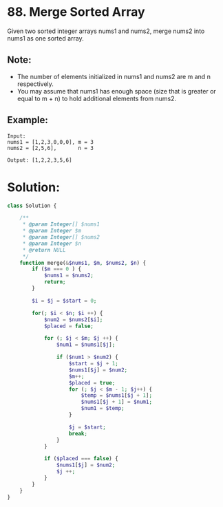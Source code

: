 # 88. Merge Sorted Array
Given two sorted integer arrays nums1 and nums2, merge nums2 into nums1 as one sorted array.
## Note:
* The number of elements initialized in nums1 and nums2 are m and n respectively.
* You may assume that nums1 has enough space (size that is greater or equal to m + n) to hold additional elements from nums2.
## Example:
~~~
Input:
nums1 = [1,2,3,0,0,0], m = 3
nums2 = [2,5,6],       n = 3

Output: [1,2,2,3,5,6]
~~~
# Solution:
~~~PHP
class Solution {

    /**
     * @param Integer[] $nums1
     * @param Integer $m
     * @param Integer[] $nums2
     * @param Integer $n
     * @return NULL
     */
    function merge(&$nums1, $m, $nums2, $n) {
        if ($m === 0 ) {
            $nums1 = $nums2;
            return;
        }

        $i = $j = $start = 0;

        for(; $i < $n; $i ++) {
            $num2 = $nums2[$i];
            $placed = false;

            for (; $j < $m; $j ++) {
                $num1 = $nums1[$j];

                if ($num1 > $num2) {
                    $start = $j + 1;
                    $nums1[$j] = $num2;
                    $m++;
                    $placed = true;
                    for (; $j < $m - 1; $j++) {
                        $temp = $nums1[$j + 1];
                        $nums1[$j + 1] = $num1;
                        $num1 = $temp;
                    }

                    $j = $start;
                    break;
                }
            }

            if ($placed === false) {
                $nums1[$j] = $num2;
                $j ++;
            }
        }
    }
}
~~~